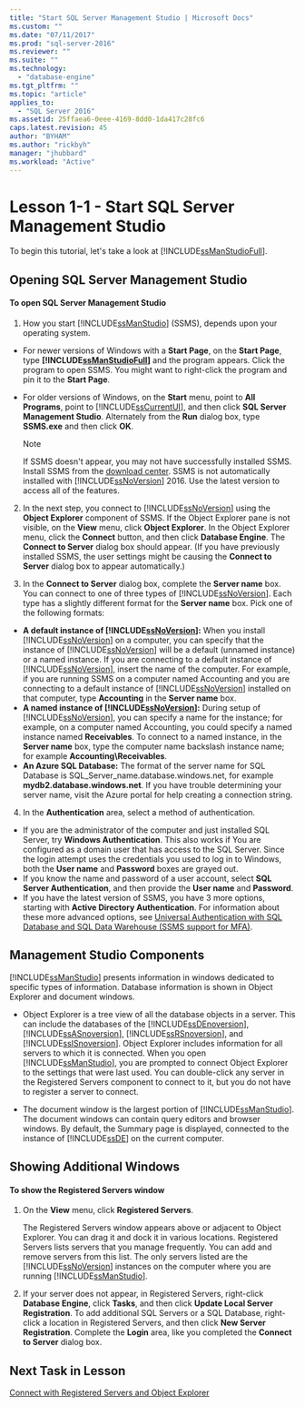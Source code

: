```yaml
---
title: "Start SQL Server Management Studio | Microsoft Docs"
ms.custom: ""
ms.date: "07/11/2017"
ms.prod: "sql-server-2016"
ms.reviewer: ""
ms.suite: ""
ms.technology: 
  - "database-engine"
ms.tgt_pltfrm: ""
ms.topic: "article"
applies_to: 
  - "SQL Server 2016"
ms.assetid: 25ffaea6-0eee-4169-8dd0-1da417c28fc6
caps.latest.revision: 45
author: "BYHAM"
ms.author: "rickbyh"
manager: "jhubbard"
ms.workload: "Active"
---
```

# Lesson 1-1 - Start SQL Server Management Studio
To begin this tutorial, let's take a look at [!INCLUDE[ssManStudioFull](../../includes/ssmanstudiofull-md.md)].  
  
## Opening SQL Server Management Studio  
  
#### To open SQL Server Management Studio  
  
1.  How you start [!INCLUDE[ssManStudio](../../includes/ssmanstudio-md.md)] (SSMS), depends upon your operating system.  
  * For newer versions of Windows with a **Start Page**, on the **Start Page**, type **[!INCLUDE[ssManStudioFull](../../includes/ssmanstudiofull-md.md)]** and the program appears. Click the program to open SSMS. You might want to right-click the program and pin it to the **Start Page**.   
  * For older versions of Windows, on the **Start** menu, point to **All Programs**, point to [!INCLUDE[ssCurrentUI](../../includes/sscurrentui-md.md)], and then click **SQL Server Management Studio**. Alternately from the **Run** dialog box, type **SSMS.exe** and then click **OK**.  
  
    > [!NOTE]  
    >  If SSMS doesn't appear, you may not have successfully installed SSMS. Install SSMS from the [download center](../download-sql-server-management-studio-ssms.md). SSMS is not automatically installed with [!INCLUDE[ssNoVersion](../../includes/ssnoversion-md.md)] 2016. Use the latest version to access all of the features.  
  
2.  In the next step, you connect to [!INCLUDE[ssNoVersion](../../includes/ssnoversion-md.md)] using the **Object Explorer** component of SSMS. If the Object Explorer pane is not visible, on the **View** menu, click **Object Explorer**. In the Object Explorer menu, click the **Connect** button, and then click **Database Engine**. The **Connect to Server** dialog box should appear. (If you have previously installed SSMS, the user settings might be causing the **Connect to Server** dialog box to appear automatically.)  
  
3.  In the **Connect to Server** dialog box, complete the **Server name** box. You can connect to one of three types of [!INCLUDE[ssNoVersion](../../includes/ssnoversion-md.md)]. Each type has a slightly different format for the **Server name** box. Pick one of the following formats:  
  -  **A default instance of [!INCLUDE[ssNoVersion](../../includes/ssnoversion-md.md)]:** When you install [!INCLUDE[ssNoVersion](../../includes/ssnoversion-md.md)] on a computer, you can specify that the instance of [!INCLUDE[ssNoVersion](../../includes/ssnoversion-md.md)] will be a default (unnamed instance) or a named instance. If you are connecting to a default instance of [!INCLUDE[ssNoVersion](../../includes/ssnoversion-md.md)], insert the name of the computer. For example, if you are running SSMS on a computer named Accounting and you are connecting to a default instance of [!INCLUDE[ssNoVersion](../../includes/ssnoversion-md.md)]  installed on that computer, type **Accounting** in the **Server name** box.  
  -  **A named instance of [!INCLUDE[ssNoVersion](../../includes/ssnoversion-md.md)]:** During setup of [!INCLUDE[ssNoVersion](../../includes/ssnoversion-md.md)], you can specify a name for the instance; for example, on a computer named Accounting, you could specify a named instance named **Receivables**. To connect to a named instance, in the **Server name** box, type the computer name backslash instance name; for example **Accounting\Receivables**.  
  -  **An Azure SQL Database:** The format of the server name for SQL Database is SQL_Server_name.database.windows.net, for example **mydb2.database.windows.net**. If you  have trouble determining your server name, visit the Azure portal for help creating a connection string.  
  
4. In the **Authentication** area, select a method of authentication.  
  - If you are the administrator of the computer and just installed SQL Server, try **Windows Authentication**.  This also works if You are configured as a domain user that has access to the SQL Server. Since the login attempt uses the credentials you used to log in to Windows, both the **User name** and **Password** boxes are grayed out. 
  -  If you know the name and password of a user account, select **SQL Server Authentication**, and then provide the **User name** and **Password**.
  - If you have the latest version of SSMS, you have 3 more options, starting with **Active Directory Authentication**. For information about these more advanced options, see [Universal Authentication with SQL Database and SQL Data Warehouse (SSMS support for MFA)](https://docs.microsoft.com/en-us/azure/sql-database/sql-database-ssms-mfa-authentication).  
  
## Management Studio Components  
[!INCLUDE[ssManStudio](../../includes/ssmanstudio-md.md)] presents information in windows dedicated to specific types of information. Database information is shown in Object Explorer and document windows.  
  
-   Object Explorer is a tree view of all the database objects in a server. This can include the databases of the [!INCLUDE[ssDEnoversion](../../includes/ssdenoversion-md.md)], [!INCLUDE[ssASnoversion](../../includes/ssasnoversion-md.md)], [!INCLUDE[ssRSnoversion](../../includes/ssrsnoversion-md.md)], and [!INCLUDE[ssISnoversion](../../includes/ssisnoversion-md.md)]. Object Explorer includes information for all servers to which it is connected. When you open [!INCLUDE[ssManStudio](../../includes/ssmanstudio-md.md)], you are prompted to connect Object Explorer to the settings that were last used. You can double-click any server in the Registered Servers component to connect to it, but you do not have to register a server to connect.  
  
-   The document window is the largest portion of [!INCLUDE[ssManStudio](../../includes/ssmanstudio-md.md)]. The document windows can contain query editors and browser windows. By default, the Summary page is displayed, connected to the instance of [!INCLUDE[ssDE](../../includes/ssde-md.md)] on the current computer.  
  
## Showing Additional Windows  
  
#### To show the Registered Servers window  
  
1.  On the **View** menu, click **Registered Servers**.  
  
    The Registered Servers window appears above or adjacent to Object Explorer. You can drag it and dock it in various locations. Registered Servers lists servers that you manage frequently. You can add and remove servers from this list. The only servers listed are the [!INCLUDE[ssNoVersion](../../includes/ssnoversion-md.md)] instances on the computer where you are running [!INCLUDE[ssManStudio](../../includes/ssmanstudio-md.md)].  
  
2.  If your server does not appear, in Registered Servers, right-click **Database Engine**, click **Tasks**, and then click **Update Local Server Registration**. To add additional SQL Servers or a SQL Database, right-click a location in Registered Servers, and then click **New Server Registration**. Complete the **Login** area, like you completed the **Connect to Server** dialog box.  
  
## Next Task in Lesson  
[Connect with Registered Servers and Object Explorer](../../tools/sql-server-management-studio/lesson-1-2-connect-with-registered-servers-and-object-explorer.md)  

  
